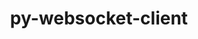 ---
title: "py-websocket-client"
layout: cache
categories: [package, develop-2023-11-26]
meta: {"versions": ["1.6.3"], "compilers": ["gcc@=11.1.0", "gcc@=11.4.0", "gcc@=9.4.0", "oneapi@=2023.2.0"], "oss": ["ubuntu20.04"], "platforms": ["linux"], "targets": ["neoverse_v1", "ppc64le", "x86_64_v3"], "stacks": ["data-vis-sdk", "e4s", "e4s-neoverse_v1", "e4s-oneapi", "e4s-power", "root"], "num_specs": 11, "num_specs_by_stack": {"e4s-neoverse_v1": 2, "root": 11, "e4s-power": 2, "data-vis-sdk": 2, "e4s": 3, "e4s-oneapi": 2}}
spec_details: [{"hash": "wicr36kbeg7h5xooc54bz6alo6gg6uwj", "compiler": "gcc@=11.4.0", "versions": ["1.6.3"], "os": "ubuntu20.04", "platform": "linux", "target": "neoverse_v1", "variants": ["build_system=python_pip"], "stacks": ["e4s-neoverse_v1", "root"], "size": "-", "tarball": "https://binaries.spack.io/develop-2023-11-26/build_cache/linux-ubuntu20.04-neoverse_v1/gcc-11.4.0/py-websocket-client-1.6.3/linux-ubuntu20.04-neoverse_v1-gcc-11.4.0-py-websocket-client-1.6.3-wicr36kbeg7h5xooc54bz6alo6gg6uwj.spack"}, {"hash": "3v36ctyofjdopalodc5axkrm6nd47m7s", "compiler": "gcc@=11.4.0", "versions": ["1.6.3"], "os": "ubuntu20.04", "platform": "linux", "target": "neoverse_v1", "variants": ["build_system=python_pip"], "stacks": ["e4s-neoverse_v1", "root"], "size": "-", "tarball": "https://binaries.spack.io/develop-2023-11-26/build_cache/linux-ubuntu20.04-neoverse_v1/gcc-11.4.0/py-websocket-client-1.6.3/linux-ubuntu20.04-neoverse_v1-gcc-11.4.0-py-websocket-client-1.6.3-3v36ctyofjdopalodc5axkrm6nd47m7s.spack"}, {"hash": "n2ze2guuz7w4dy4ylx3dabtndmyrnygk", "compiler": "gcc@=9.4.0", "versions": ["1.6.3"], "os": "ubuntu20.04", "platform": "linux", "target": "ppc64le", "variants": ["build_system=python_pip"], "stacks": ["root", "e4s-power"], "size": "-", "tarball": "https://binaries.spack.io/develop-2023-11-26/build_cache/linux-ubuntu20.04-ppc64le/gcc-9.4.0/py-websocket-client-1.6.3/linux-ubuntu20.04-ppc64le-gcc-9.4.0-py-websocket-client-1.6.3-n2ze2guuz7w4dy4ylx3dabtndmyrnygk.spack"}, {"hash": "bj25mmojoxmled6uklwgqkswjtb6rebz", "compiler": "gcc@=9.4.0", "versions": ["1.6.3"], "os": "ubuntu20.04", "platform": "linux", "target": "ppc64le", "variants": ["build_system=python_pip"], "stacks": ["root", "e4s-power"], "size": "-", "tarball": "https://binaries.spack.io/develop-2023-11-26/build_cache/linux-ubuntu20.04-ppc64le/gcc-9.4.0/py-websocket-client-1.6.3/linux-ubuntu20.04-ppc64le-gcc-9.4.0-py-websocket-client-1.6.3-bj25mmojoxmled6uklwgqkswjtb6rebz.spack"}, {"hash": "q7henjp6lxjk2isqzgjqslfesk2wrjes", "compiler": "gcc@=11.1.0", "versions": ["1.6.3"], "os": "ubuntu20.04", "platform": "linux", "target": "x86_64_v3", "variants": ["build_system=python_pip"], "stacks": ["root", "data-vis-sdk"], "size": "-", "tarball": "https://binaries.spack.io/develop-2023-11-26/build_cache/linux-ubuntu20.04-x86_64_v3/gcc-11.1.0/py-websocket-client-1.6.3/linux-ubuntu20.04-x86_64_v3-gcc-11.1.0-py-websocket-client-1.6.3-q7henjp6lxjk2isqzgjqslfesk2wrjes.spack"}, {"hash": "7gyolbcuvaua3wlxtslnhop56adszyym", "compiler": "gcc@=11.1.0", "versions": ["1.6.3"], "os": "ubuntu20.04", "platform": "linux", "target": "x86_64_v3", "variants": ["build_system=python_pip"], "stacks": ["root", "data-vis-sdk"], "size": "-", "tarball": "https://binaries.spack.io/develop-2023-11-26/build_cache/linux-ubuntu20.04-x86_64_v3/gcc-11.1.0/py-websocket-client-1.6.3/linux-ubuntu20.04-x86_64_v3-gcc-11.1.0-py-websocket-client-1.6.3-7gyolbcuvaua3wlxtslnhop56adszyym.spack"}, {"hash": "fvfr4pbxcgdx2ljsfnlrbgbnvhbw6s7a", "compiler": "gcc@=11.4.0", "versions": ["1.6.3"], "os": "ubuntu20.04", "platform": "linux", "target": "x86_64_v3", "variants": ["build_system=python_pip"], "stacks": ["root", "e4s"], "size": "-", "tarball": "https://binaries.spack.io/develop-2023-11-26/build_cache/linux-ubuntu20.04-x86_64_v3/gcc-11.4.0/py-websocket-client-1.6.3/linux-ubuntu20.04-x86_64_v3-gcc-11.4.0-py-websocket-client-1.6.3-fvfr4pbxcgdx2ljsfnlrbgbnvhbw6s7a.spack"}, {"hash": "7no7dqjcs22zjz3gqrjhjbpfncf4w5fd", "compiler": "gcc@=11.4.0", "versions": ["1.6.3"], "os": "ubuntu20.04", "platform": "linux", "target": "x86_64_v3", "variants": ["build_system=python_pip"], "stacks": ["root", "e4s"], "size": "-", "tarball": "https://binaries.spack.io/develop-2023-11-26/build_cache/linux-ubuntu20.04-x86_64_v3/gcc-11.4.0/py-websocket-client-1.6.3/linux-ubuntu20.04-x86_64_v3-gcc-11.4.0-py-websocket-client-1.6.3-7no7dqjcs22zjz3gqrjhjbpfncf4w5fd.spack"}, {"hash": "kn6iayheiafwre3vai2jrrotgzjjwql5", "compiler": "gcc@=11.4.0", "versions": ["1.6.3"], "os": "ubuntu20.04", "platform": "linux", "target": "x86_64_v3", "variants": ["build_system=python_pip"], "stacks": ["root", "e4s"], "size": "-", "tarball": "https://binaries.spack.io/develop-2023-11-26/build_cache/linux-ubuntu20.04-x86_64_v3/gcc-11.4.0/py-websocket-client-1.6.3/linux-ubuntu20.04-x86_64_v3-gcc-11.4.0-py-websocket-client-1.6.3-kn6iayheiafwre3vai2jrrotgzjjwql5.spack"}, {"hash": "4nyc45ag2ofmvvj5jmhexcdv3ljrqb4b", "compiler": "oneapi@=2023.2.0", "versions": ["1.6.3"], "os": "ubuntu20.04", "platform": "linux", "target": "x86_64_v3", "variants": ["build_system=python_pip"], "stacks": ["e4s-oneapi", "root"], "size": "-", "tarball": "https://binaries.spack.io/develop-2023-11-26/build_cache/linux-ubuntu20.04-x86_64_v3/oneapi-2023.2.0/py-websocket-client-1.6.3/linux-ubuntu20.04-x86_64_v3-oneapi-2023.2.0-py-websocket-client-1.6.3-4nyc45ag2ofmvvj5jmhexcdv3ljrqb4b.spack"}, {"hash": "oe7cn7p6luwhwax64jzuidal53jeveyt", "compiler": "oneapi@=2023.2.0", "versions": ["1.6.3"], "os": "ubuntu20.04", "platform": "linux", "target": "x86_64_v3", "variants": ["build_system=python_pip"], "stacks": ["e4s-oneapi", "root"], "size": "-", "tarball": "https://binaries.spack.io/develop-2023-11-26/build_cache/linux-ubuntu20.04-x86_64_v3/oneapi-2023.2.0/py-websocket-client-1.6.3/linux-ubuntu20.04-x86_64_v3-oneapi-2023.2.0-py-websocket-client-1.6.3-oe7cn7p6luwhwax64jzuidal53jeveyt.spack"}]
---